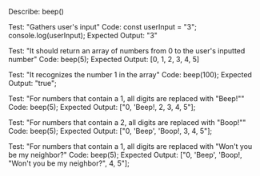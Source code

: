 Describe: beep()

Test: "Gathers user's input"
Code: 
const userInput = "3";
console.log(userInput);
Expected Output: "3"

Test: "It should return an array of numbers from 0 to the user's inputted number"
Code: 
beep(5);
Expected Output: [0, 1, 2, 3, 4, 5]

Test: "It recognizes the number 1 in the array"
Code: 
beep(100);
Expected Output: "true";

Test: "For numbers that contain a 1, all digits are replaced with "Beep!""
Code: 
beep(5);
Expected Output: ["0, 'Beep!, 2, 3, 4, 5"];

Test: "For numbers that contain a 2, all digits are replaced with "Boop!""
Code: 
beep(5);
Expected Output: ["0, 'Beep', 'Boop!, 3, 4, 5"];

Test: "For numbers that contain a 1, all digits are replaced with "Won't you be my neighbor?"
Code: 
beep(5);
Expected Output: ["0, 'Beep', 'Boop!, "Won't you be my neighbor?", 4, 5"];


